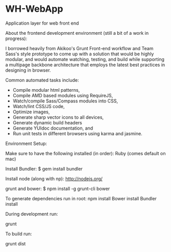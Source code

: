 WH-WebApp
=========

Application layer for web front end


About the frontend development environment (still a bit of a work in progress):

I borrowed heavily from Akikoo's Grunt Front-end workflow and Team Sass's style prototype to come up with a solution
that would be highly modular, and would automate watching, testing, and build while supporting a multipage backbone
architecture that employs the latest best practices in designing in browser.

 Common automated tasks include:

 - Compile modular html patterns,
 - Compile AMD based modules using RequireJS,
 - Watch/compile Sass/Compass modules into CSS,
 - Watch/lint CSS/JS code,
 - Optimize images,
 - Generate sharp vector icons to all devices,
 - Generate dynamic build headers
 - Generate YUIdoc documentation, and
 - Run unit tests in different browsers using karma and jasmine.


Environment Setup:

Make sure to have the following installed (in order):
Ruby (comes default on mac)

Install Bundler:
$ gem install bundler

Install node (along with np):
http://nodejs.org/

grunt and bower:
$ npm install -g grunt-cli bower

To generate dependencies run in root:
npm install
Bower install
Bundler install

During development run:

grunt

To build run:

grunt dist
